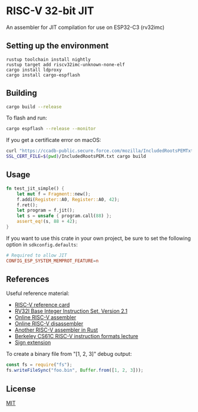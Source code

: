 # RISC-V 32-bit JIT

An assembler for JIT compilation for use on ESP32-C3 (rv32imc)

## Setting up the environment

```
rustup toolchain install nightly
rustup target add riscv32imc-unknown-none-elf
cargo install ldproxy
cargo install cargo-espflash
```

## Building

```bash
cargo build --release
```

To flash and run:

```bash
cargo espflash --release --monitor
```

If you get a certificate error on macOS:

```bash
curl "https://ccadb-public.secure.force.com/mozilla/IncludedRootsPEMTxt?TrustBitsInclude=Websites" > IncludedRootsPEM.txt
SSL_CERT_FILE=$(pwd)/IncludedRootsPEM.txt cargo build
```

## Usage

```rust
fn test_jit_simple() {
	let mut f = Fragment::new();
	f.addi(Register::A0, Register::A0, 42);
	f.ret();
	let program = f.jit();
	let s = unsafe { program.call(88) };
	assert_eq!(s, 88 + 42);
}
```

If you want to use this crate in your own project, be sure to set the following option in `sdkconfig.defaults`:

```toml
# Required to allow JIT
CONFIG_ESP_SYSTEM_MEMPROT_FEATURE=n
```

## References

Useful reference material:

- [RISC-V reference card](https://github.com/jameslzhu/riscv-card/blob/master/riscv-card.pdf)
- [RV32I Base Integer Instruction Set, Version 2.1](https://five-embeddev.com/riscv-isa-manual/latest/rv32.html#)
- [Online RISC-V assembler](https://riscvasm.lucasteske.dev/#)
- [Online RISC-V disassembler](https://jborza.com/riscvdasm/)
- [Another RISC-V assembler in Rust](https://github.com/michaelmelanson/riscy)
- [Berkeley CS61C RISC-V instruction formats lecture](https://inst.eecs.berkeley.edu/~cs61c/resources/su18_lec/Lecture7.pdf)
- [Sign extension](https://en.wikipedia.org/wiki/Sign_extension)

To create a binary file from "[1, 2, 3]" debug output:

```js
const fs = require("fs");
fs.writeFileSync("foo.bin", Buffer.from([1, 2, 3]));
```

## License

[MIT](./LICENSE)
